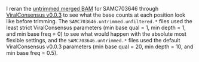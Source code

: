 I reran the [untrimmed merged BAM](../../data/merged_bam) for SAMC703646 through [ViralConsensus v0.0.3](https://github.com/niemasd/ViralConsensus/releases/tag/0.0.3) to see what the base counts at each position look like before trimming. The `SAMC703646.untrimmed.unfiltered.*` files used the least strict ViralConsensus parameters (min base qual = 1, min depth = 1, and min base freq = 0) to see what would happen with the absolute most flexible settings, and the `SAMC703646.untrimmed.*` files used the default ViralConsensus v0.0.3 parameters (min base qual = 20, min depth = 10, and min base freq = 0.5).
